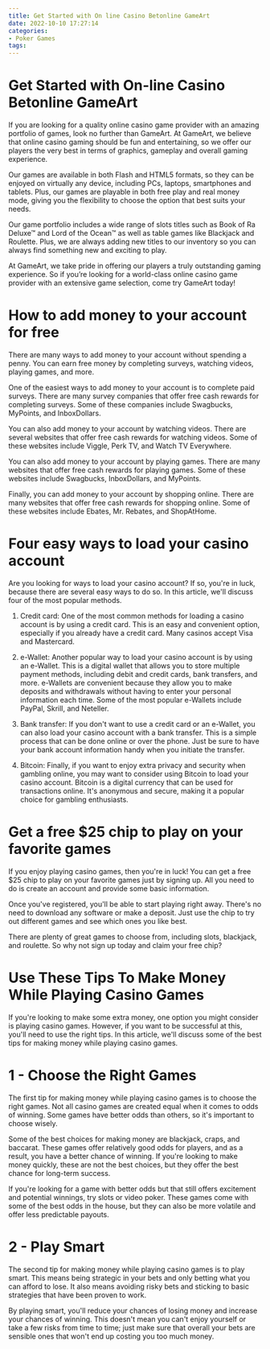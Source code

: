 ```yaml
---
title: Get Started with On line Casino Betonline GameArt 
date: 2022-10-10 17:27:14
categories:
- Poker Games
tags:
---
```



#  Get Started with On-line Casino Betonline GameArt 

If you are looking for a quality online casino game provider with an amazing portfolio of games, look no further than GameArt. At GameArt, we believe that online casino gaming should be fun and entertaining, so we offer our players the very best in terms of graphics, gameplay and overall gaming experience.

Our games are available in both Flash and HTML5 formats, so they can be enjoyed on virtually any device, including PCs, laptops, smartphones and tablets. Plus, our games are playable in both free play and real money mode, giving you the flexibility to choose the option that best suits your needs.

Our game portfolio includes a wide range of slots titles such as Book of Ra Deluxe™ and Lord of the Ocean™ as well as table games like Blackjack and Roulette. Plus, we are always adding new titles to our inventory so you can always find something new and exciting to play.

At GameArt, we take pride in offering our players a truly outstanding gaming experience. So if you’re looking for a world-class online casino game provider with an extensive game selection, come try GameArt today!

#  How to add money to your account for free 

There are many ways to add money to your account without spending a penny. You can earn free money by completing surveys, watching videos, playing games, and more.

One of the easiest ways to add money to your account is to complete paid surveys. There are many survey companies that offer free cash rewards for completing surveys. Some of these companies include Swagbucks, MyPoints, and InboxDollars.

You can also add money to your account by watching videos. There are several websites that offer free cash rewards for watching videos. Some of these websites include Viggle, Perk TV, and Watch TV Everywhere.

You can also add money to your account by playing games. There are many websites that offer free cash rewards for playing games. Some of these websites include Swagbucks, InboxDollars, and MyPoints.

Finally, you can add money to your account by shopping online. There are many websites that offer free cash rewards for shopping online. Some of these websites include Ebates, Mr. Rebates, and ShopAtHome.

#  Four easy ways to load your casino account 

Are you looking for ways to load your casino account? If so, you're in luck, because there are several easy ways to do so. In this article, we'll discuss four of the most popular methods.

1. Credit card: One of the most common methods for loading a casino account is by using a credit card. This is an easy and convenient option, especially if you already have a credit card. Many casinos accept Visa and Mastercard.

2. e-Wallet: Another popular way to load your casino account is by using an e-Wallet. This is a digital wallet that allows you to store multiple payment methods, including debit and credit cards, bank transfers, and more. e-Wallets are convenient because they allow you to make deposits and withdrawals without having to enter your personal information each time. Some of the most popular e-Wallets include PayPal, Skrill, and Neteller.

3. Bank transfer: If you don't want to use a credit card or an e-Wallet, you can also load your casino account with a bank transfer. This is a simple process that can be done online or over the phone. Just be sure to have your bank account information handy when you initiate the transfer.

4. Bitcoin: Finally, if you want to enjoy extra privacy and security when gambling online, you may want to consider using Bitcoin to load your casino account. Bitcoin is a digital currency that can be used for transactions online. It's anonymous and secure, making it a popular choice for gambling enthusiasts.

#  Get a free $25 chip to play on your favorite games 

If you enjoy playing casino games, then you're in luck! You can get a free $25 chip to play on your favorite games just by signing up. All you need to do is create an account and provide some basic information.

Once you've registered, you'll be able to start playing right away. There's no need to download any software or make a deposit. Just use the chip to try out different games and see which ones you like best.

There are plenty of great games to choose from, including slots, blackjack, and roulette. So why not sign up today and claim your free chip?

#  Use These Tips To Make Money While Playing Casino Games

If you're looking to make some extra money, one option you might consider is playing casino games. However, if you want to be successful at this, you'll need to use the right tips. In this article, we'll discuss some of the best tips for making money while playing casino games.

# 1 - Choose the Right Games

The first tip for making money while playing casino games is to choose the right games. Not all casino games are created equal when it comes to odds of winning. Some games have better odds than others, so it's important to choose wisely.

Some of the best choices for making money are blackjack, craps, and baccarat. These games offer relatively good odds for players, and as a result, you have a better chance of winning. If you're looking to make money quickly, these are not the best choices, but they offer the best chance for long-term success.

If you're looking for a game with better odds but that still offers excitement and potential winnings, try slots or video poker. These games come with some of the best odds in the house, but they can also be more volatile and offer less predictable payouts.

# 2 - Play Smart

The second tip for making money while playing casino games is to play smart. This means being strategic in your bets and only betting what you can afford to lose. It also means avoiding risky bets and sticking to basic strategies that have been proven to work.

By playing smart, you'll reduce your chances of losing money and increase your chances of winning. This doesn't mean you can't enjoy yourself or take a few risks from time to time; just make sure that overall your bets are sensible ones that won't end up costing you too much money.